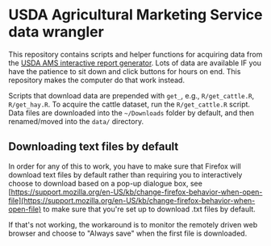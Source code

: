 # USDA Agricultural Marketing Service data wrangler

This repository contains scripts and helper functions for acquiring data from the [USDA AMS interactive report generator](https://marketnews.usda.gov/mnp/ls-report-config).
Lots of data are available IF you have the patience to sit down and click buttons for hours on end.
This repository makes the computer do that work instead.

Scripts that download data are prepended with `get_`, e.g., `R/get_cattle.R`, `R/get_hay.R`.
To acquire the cattle dataset, run the `R/get_cattle.R` script.
Data files are downloaded into the `~/Downloads` folder by default, and then renamed/moved into the `data/` directory.

## Downloading text files by default

In order for any of this to work, you have to make sure that Firefox will download text files by default rather than requiring you to interactively choose to download based on a pop-up dialogue box, see [https://support.mozilla.org/en-US/kb/change-firefox-behavior-when-open-file](https://support.mozilla.org/en-US/kb/change-firefox-behavior-when-open-file) to make sure that you're set up to download .txt files by default.

If that's not working, the workaround is to monitor the remotely driven web browser and choose to "Always save" when the first file is downloaded.
